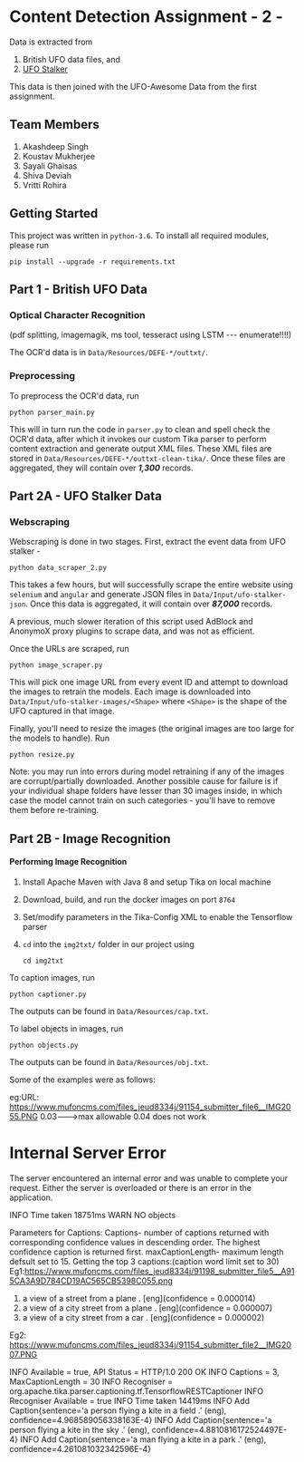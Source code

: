 # Content Detection Assignment - 2 - 

Data is extracted from 
1. British UFO data files, and 
2. [UFO Stalker](http://www.ufostalker.com)

This data is then joined with the UFO-Awesome Data from the first assignment. 



## Team Members

1.  Akashdeep Singh
2.  Koustav Mukherjee
3.  Sayali Ghaisas
4.  Shiva Deviah
5.  Vritti Rohira

## Getting Started

This project was written in `python-3.6`. To install all required modules, please run

    pip install --upgrade -r requirements.txt 
    

## Part 1 - British UFO Data

### Optical Character Recognition

(pdf splitting, imagemagik, ms tool, tesseract using LSTM --- enumerate!!!!)

The OCR'd data is in `Data/Resources/DEFE-*/outtxt/`.


### Preprocessing

To preprocess the OCR'd data, run

    python parser_main.py

This will in turn run the code in `parser.py` to clean and spell check the OCR'd data, after which it invokes our custom Tika parser to perform content extraction and generate output XML files. These XML files are stored in `Data/Resources/DEFE-*/outtxt-clean-tika/`. Once these files are aggregated, they will contain over **_1,300_** records.


## Part 2A - UFO Stalker Data

### Webscraping

Webscraping is done in two stages. First, extract the event data from UFO stalker - 

    python data_scraper_2.py
    
This takes a few hours, but will successfully scrape the entire website using `selenium` and `angular` and generate JSON files in `Data/Input/ufo-stalker-json`. Once this data is aggregated, it will contain over **_87,000_** records.

A previous, much slower iteration of this script used AdBlock and AnonymoX proxy plugins to scrape data, and was not as efficient. 

Once the URLs are scraped, run 

    python image_scraper.py
    

This will pick one image URL from every event ID and attempt to download the images to retrain the models. Each image is downloaded into `Data/Input/ufo-stalker-images/<Shape>` where `<Shape>` is the shape of the UFO captured in that image.  

Finally, you'll need to resize the images (the original images are too large for the models to handle). Run

    python resize.py
    
Note: you may run into errors during model retraining if any of the images are corrupt/partially downloaded. Another possible cause for failure is if your individual shape folders have lesser than 30 images inside, in which case the model cannot train on such categories - you'll have to remove them before re-training. 

## Part 2B - Image Recognition

#### Performing Image Recognition

1. Install Apache Maven with Java 8 and setup Tika on local machine
2. Download, build, and run the docker images on port `8764`
3. Set/modify parameters in the Tika-Config XML to enable the Tensorflow parser
4. `cd` into the `img2txt/` folder in our project using
   
       cd img2txt
       
To caption images, run

    python captioner.py
    
The outputs can be found in `Data/Resources/cap.txt`.

To label objects in images, run

    python objects.py  

The outputs can be found in `Data/Resources/obj.txt`.

Some of the examples were as follows:

eg:URL: https://www.mufoncms.com/files_jeud8334j/91154_submitter_file6__IMG2055.PNG
0.03--->max allowable
0.04 does not work
<title>500 Internal Server Error</title>
<h1>Internal Server Error</h1>
<p>The server encountered an internal error and was unable to complete your request.  Either the server is overloaded or there is an error in the application.</p>

INFO  Time taken 18751ms
WARN  NO objects

 Parameters for Captions:
Captions- number of captions returned with corresponding confidence values in descending order. The highest confidence caption is returned first.
maxCaptionLength- maximum length defsult set to 15.
Getting the top 3 captions:(caption word limit set to 30)
Eg1:https://www.mufoncms.com/files_jeud8334j/91198_submitter_file5__A915CA3A9D784CD19AC565CB5398C055.png

</head>
<body><ol id="captions">    <li id="0"> a view of a street from a plane . [eng](confidence = 0.000014)</li>
    <li id="1"> a view of a city street from a plane . [eng](confidence = 0.000007)</li>
    <li id="2"> a view of a city street from a car . [eng](confidence = 0.000002)</li>
</ol>
</body></html>

Eg2: https://www.mufoncms.com/files_jeud8334j/91154_submitter_file2__IMG2007.PNG


INFO  Available = true, API Status = HTTP/1.0 200 OK
INFO  Captions = 3, MaxCaptionLength = 30
INFO  Recogniser = org.apache.tika.parser.captioning.tf.TensorflowRESTCaptioner
INFO  Recogniser Available = true
INFO  Time taken 14419ms
INFO  Add Caption{sentence='a person flying a kite in a field .' (eng), confidence=4.968589056338163E-4}
INFO  Add Caption{sentence='a person flying a kite in the sky .' (eng), confidence=4.8810816172524497E-4}
INFO  Add Caption{sentence='a man flying a kite in a park .' (eng), confidence=4.261081032342596E-4}
<?xml version="1.0" encoding="UTF-8"?><html xmlns="http://www.w3.org/1999/xhtml">
<head>
<meta name="org.apache.tika.parser.recognition.object.rec.impl" content="org.apache.tika.parser.captioning.tf.TensorflowRESTCaptioner"/>
<meta name="X-Parsed-By" content="org.apache.tika.parser.CompositeParser"/>
<meta name="X-Parsed-By" content="org.apache.tika.parser.recognition.ObjectRecognitionParser"/>
<meta name="resourceName" content="91154_submitter_file2__IMG2007.PNG"/>
<meta name="Content-Length" content="139385"/>
<meta name="CAPTION" content="a person flying a kite in a field . (0.00050)"/>
<meta name="CAPTION" content="a person flying a kite in the sky . (0.00049)"/>
<meta name="CAPTION" content="a man flying a kite in a park . (0.00043)"/>
<meta name="Content-Type" content="image/jpeg"/>
<title/>
</head>
<body><ol id="captions">    <li id="0"> a person flying a kite in a field . [eng](confidence = 0.000497)</li>
    <li id="1"> a person flying a kite in the sky . [eng](confidence = 0.000488)</li>
    <li id="2"> a man flying a kite in a park . [eng](confidence = 0.000426)</li>
</ol>




## Part 3 - Dataset Joining

Before getting to this part, please ensure that the scripts in Part 1 and Part 2 have successfully run and generated their output.

The command

    python aggregator.py

Will preprocess and join all the intermediate datasets (UFO Stalker data, British UFO data, and UFO Awesome data) and output `Data/ufo_awesome_v2.csv`.

## Part 4 - Tika NER 
The tika-ner folder contains the required jars (tika-app and tika-core-nlp) in the target folder. They have been built from the source and would be required for performing named entity recognition on the UFO Data Set. The open nlp models have also been added on to the repository under - org\apache\tika\parser\ner\opennlp.
Two batch files have been addded to run NER on http://people.apache.org/committer-index.html (OpenNLP + TIKA) and http://www.hawking.org.uk (CoreNLP + Tika) and the outputs are being written in two files - ner_core_nlp_output.txt and ner_open_nlp_output.txt. The batch files can be executed directly to see the results and it doesn't require and other dependency to be downloaded separately. This has been done just for the purposes of demonstration and any of the artifacts and binaries would not be a part of the final deliverable. (Reference - https://wiki.apache.org/tika/TikaAndNER)









